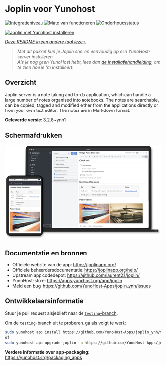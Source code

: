 <!--
NB: Deze README is automatisch gegenereerd door <https://github.com/YunoHost/apps/tree/master/tools/readme_generator>
Hij mag NIET handmatig aangepast worden.
-->

# Joplin voor Yunohost

[![Integratieniveau](https://apps.yunohost.org/badge/integration/joplin)](https://ci-apps.yunohost.org/ci/apps/joplin/)
![Mate van functioneren](https://apps.yunohost.org/badge/state/joplin)
![Onderhoudsstatus](https://apps.yunohost.org/badge/maintained/joplin)

[![Joplin met Yunohost installeren](https://install-app.yunohost.org/install-with-yunohost.svg)](https://install-app.yunohost.org/?app=joplin)

*[Deze README in een andere taal lezen.](./ALL_README.md)*

> *Met dit pakket kun je Joplin snel en eenvoudig op een YunoHost-server installeren.*  
> *Als je nog geen YunoHost hebt, lees dan [de installatiehandleiding](https://yunohost.org/install), om te zien hoe je 'm installeert.*

## Overzicht

Joplin server is a note taking and to-do application, which can handle a large number of notes organised into notebooks. The notes are searchable, can be copied, tagged and modified either from the applications directly or from your own text editor. The notes are in Markdown format.

**Geleverde versie:** 3.2.8~ynh1

## Schermafdrukken

![Schermafdrukken van Joplin](./doc/screenshots/screenshot.png)

## Documentatie en bronnen

- Officiele website van de app: <https://joplinapp.org/>
- Officiele beheerdersdocumentatie: <https://joplinapp.org/help/>
- Upstream app codedepot: <https://github.com/laurent22/joplin/>
- YunoHost-store: <https://apps.yunohost.org/app/joplin>
- Meld een bug: <https://github.com/YunoHost-Apps/joplin_ynh/issues>

## Ontwikkelaarsinformatie

Stuur je pull request alsjeblieft naar de [`testing`-branch](https://github.com/YunoHost-Apps/joplin_ynh/tree/testing).

Om de `testing`-branch uit te proberen, ga als volgt te werk:

```bash
sudo yunohost app install https://github.com/YunoHost-Apps/joplin_ynh/tree/testing --debug
of
sudo yunohost app upgrade joplin -u https://github.com/YunoHost-Apps/joplin_ynh/tree/testing --debug
```

**Verdere informatie over app-packaging:** <https://yunohost.org/packaging_apps>
